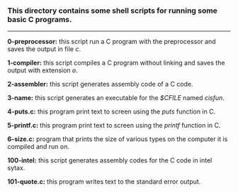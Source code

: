### This directory contains some shell scripts for running some basic C programs.
---

__0-preprocessor:__ this script run a C program with the preprocessor and saves the output in file _c_.  


__1-compiler:__ this script compiles a C program without linking and saves the output with extension _o_.  

__2-assembler:__ this script generates assembly code of a C code.  

__3-name:__ this script generates an executable for the _$CFILE_ named _cisfun_.  

__4-puts.c:__ this program print text to screen using the _puts_ function in C.  

__5-printf.c:__ this program print text to screen using the _printf_ function in C.  

__6-size.c:__ program that prints the size of various types on the computer it is compiled and run on.  

__100-intel:__ this script generates assembly codes for the C code in intel sytax.  

__101-quote.c:__ this program writes text to the standard error output.
